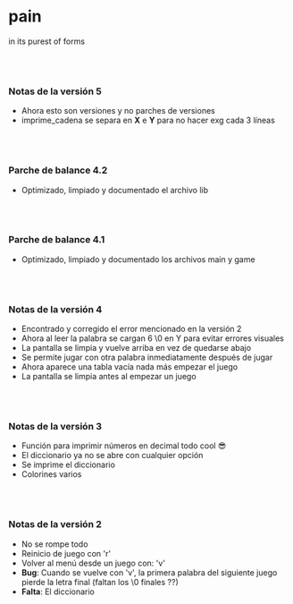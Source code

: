 # pain
in its purest of forms

<br></br>
### Notas de la versión 5
* Ahora esto son versiones y no parches de versiones
* imprime_cadena se separa en **X** e **Y** para no hacer exg cada 3 líneas

<br></br>
### Parche de balance 4.2 
* Optimizado, limpiado y documentado el archivo lib

<br></br>
### Parche de balance 4.1 
* Optimizado, limpiado y documentado los archivos main y game

<br></br>
### Notas de la versión 4
* Encontrado y corregido el error mencionado en la versión 2
* Ahora al leer la palabra se cargan 6 \0 en Y para evitar errores visuales
* La pantalla se limpia y vuelve arriba en vez de quedarse abajo
* Se permite jugar con otra palabra inmediatamente después de jugar
* Ahora aparece una tabla vacía nada más empezar el juego
* La pantalla se limpia antes al empezar un juego

<br></br>
### Notas de la versión 3
* Función para imprimir números en decimal todo cool 😎
* El diccionario ya no se abre con cualquier opción
* Se imprime el diccionario     
* Colorines varios

<br></br>
### Notas de la versión 2
* No se rompe todo
* Reinicio de juego con 'r'
* Volver al menú desde un juego con: 'v'
* **Bug**: Cuando se vuelve con 'v', la primera palabra del siguiente juego pierde la letra final (faltan los \0 finales ??)
* **Falta**: El diccionario

